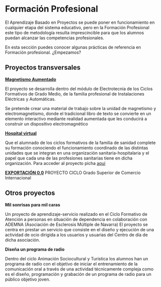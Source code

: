 # Formación Profesional

El Aprendizaje Basado en Proyectos se puede poner en funcionamiento en cualquier etapa del sistema educativo, pero en la Formación Profesional este tipo de metodología resulta imprescincible para que los alumnos puedan alcanzar las competencias profesionales.

En esta sección puedes conocer algunas prácticas de referencia en Formación profesional. ¿Empezamos?

## Proyectos transversales

**[Magnetismo Aumentado](https://sites.google.com/a/bylinedu.es/proyectoar)**

El proyecto se desarrolla dentro del módulo de Electrotecnia de los Ciclos Formativos de Grado Medio, de la familia profesional de Instalaciones Eléctricas y Automáticas.

Se pretende crear una material de trabajo sobre la unidad de magnetismo y electromagnetismo, donde el tradicional libro de texto se convierte en un elemento interactivo mediante realidad aumentada que les conducirá a construir un dispositivo electromagnético


**[Hospital virtual](http://iescantabria.com/otros-proyectos/hospital-virtual/)**

Que el alumnado de los ciclos formativos de la familia de sanidad complete su formación conociendo el funcionamiento coordinado de las distintas unidades que se integran en una organización sanitaria-hospitalaria y el papel que cada una de las profesiones sanitarias tiene en dicha organización.
Para acceder al proyecto picha [aquí]()



**[EXPORTACIÓN 0,0](https://sites.google.com/a/escuelaprofesionalxavier.com/cerocomacero/)**
PROYECTO CICLO Grado Superior de Comercio Internacional


## Otros proyectos


**Mil sonrisas para mil caras**

Un proyecto de aprendizaje-servicio realizado en el Ciclo Formativo de Atención a personas en situación de dependencia en colaboración con ADEMNA (Asociación de Esclerosis Múltiple de Navarra)
El proyecto se centra en  prestar un servicio que consiste en el diseño y ejecución de una actividad de ocio dirigida a los usuarios y usuarias del Centro de día de dicha asociación.


**Diseña un programa de radio**

Dentro del ciclo Animación Sociocultural y Turística los alumnos han un programa de radio con el objetivo de iniciar el entrenamiento de la comunicación oral a través de una actividad técnicamente compleja como es el diseño, programación y grabación de un programa de radio para un público objetivo joven.


